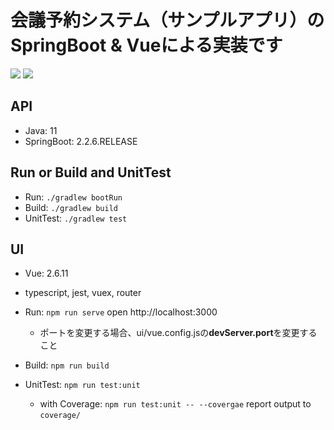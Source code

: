# 会議予約システム（サンプルアプリ）のSpringBoot & Vueによる実装です

![](https://github.com/ishibashi-futos/booking-spring-vue/workflows/build%20api/badge.svg)
![](https://github.com/ishibashi-futos/booking-spring-vue/workflows/build%20ui/badge.svg)

## API 

* Java: 11
* SpringBoot: 2.2.6.RELEASE

## Run or Build and UnitTest

* Run: `./gradlew bootRun`
* Build: `./gradlew build`
* UnitTest: `./gradlew test`

## UI

* Vue: 2.6.11
* typescript, jest, vuex, router

* Run: `npm run serve` open http://localhost:3000
  * ポートを変更する場合、ui/vue.config.jsの**devServer.port**を変更すること
* Build: `npm run build`
* UnitTest: `npm run test:unit`
  * with Coverage: `npm run test:unit -- --covergae` report output to `coverage/`
